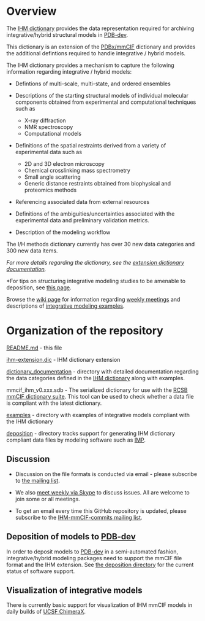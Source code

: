 
# Overview

The [IHM dictionary](ihm-extension.dic) provides the data representation required for archiving 
integrative/hybrid structural models in [PDB-dev](https://pdb-dev.wwpdb.org).

This dictionary is an extension of the [PDBx/mmCIF](http://mmcif.wwpdb.org) dictionary
and provides the additional defintions required to handle integrative / hybrid models.  

The IHM dictionary provides a mechanism to capture the following information regarding
integrative / hybrid models: 

  - Defintions of multi-scale, multi-state, and ordered ensembles

  - Descriptions of the starting structural models of individual molecular components obtained 
    from experimental and computational techniques such as
      - X-ray diffraction
      - NMR spectroscopy 
      - Computational models

  - Definitions of the spatial restraints derived from a variety of experimental data such as
      - 2D and 3D electron microscopy
      - Chemical crosslinking mass spectrometry 
      - Small angle scattering
      - Generic distance restraints obtained from biophysical and proteomics methods

  - Referencing associated data from external resources

  - Definitions of the ambiguities/uncertainties associated with the experimental data and
    preliminary validation metrics. 

  - Description of the modeling workflow

The I/H methods dictionary currently has over 30 new data categories and 300 new data items.

*For more details regarding the dictionary, see the 
[extension dictionary documentation](dictionary_documentation/documentation.md).*

*For tips on structuring integrative modeling studies to be amenable to
deposition, see [this page](dictionary_documentation/modeling-tips.md).

Browse the [wiki page](https://github.com/ihmwg/IHM-dictionary/wiki) for information regarding
[weekly meetings](https://github.com/ihmwg/IHM-dictionary/wiki/Meetings) and descriptions of 
[integrative modeling examples](https://github.com/ihmwg/IHM-dictionary/wiki/Use-cases).

# Organization of the repository

[README.md](README.md) - this file

[ihm-extension.dic](ihm-extension.dic) - IHM dictionary extension

[dictionary_documentation](dictionary_documentation) - directory with detailed documentation 
regarding the data categories defined in the [IHM dictionary](ihm-extension.dic) along with examples.  

mmcif_ihm_v0.xxx.sdb - The serialized dictionary for use with the 
[RCSB mmCIF dictionary suite](https://sw-tools.rcsb.org/apps/MMCIF-DICT-SUITE/index.html). 
This tool can be used to check whether a data file is compliant with the latest dictionary. 

[examples](examples) - directory with examples of integrative models compliant with the IHM dictionary

[deposition](deposition) - directory tracks support for generating IHM dictionary compliant data files by 
modeling software such as [IMP](https://integrativemodeling.org). 

## Discussion

 - Discussion on the file formats is conducted via email - please subscribe to
   [the mailing list](https://salilab.org/mailman/listinfo/ihm-repval).

 - We also [meet weekly via Skype](https://github.com/ihmwg/IHM-dictionary/wiki/Meetings) to discuss issues. All are
   welcome to join some or all meetings.

 - To get an email every time this GitHub repository is updated, please
   subscribe to the [IHM-mmCIF-commits mailing list](https://salilab.org/mailman/listinfo/ihm-mmcif-commits).

## Deposition of models to [PDB-dev](https://pdb-dev.wwpdb.org)

In order to deposit models to [PDB-dev](https://pdb-dev.wwpdb.org) in a semi-automated fashion, 
integrative/hybrid modeling packages need to support the mmCIF file format and the IHM extension.
See [the deposition directory](deposition) for the current status of software support.

## Visualization of integrative models

There is currently basic support for visualization of IHM mmCIF models
in daily builds of [UCSF ChimeraX](https://www.cgl.ucsf.edu/chimerax/).
